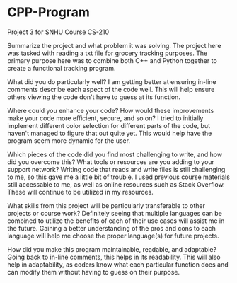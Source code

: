 # CPP-Program
Project 3 for SNHU Course CS-210

Summarize the project and what problem it was solving.
  The project here was tasked with reading a txt file for grocery tracking purposes. The primary purpose here was to combine both C++ and Python together to create a functional tracking program.
  
What did you do particularly well?
  I am getting better at ensuring in-line comments describe each aspect of the code well. This will help ensure others viewing the code don't have to guess at its function.
  
Where could you enhance your code? How would these improvements make your code more efficient, secure, and so on?
  I tried to initially implement different color selection for different parts of the code, but haven't managed to figure that out quite yet. This would help have the program seem more dynamic for the user.
  
Which pieces of the code did you find most challenging to write, and how did you overcome this? What tools or resources are you adding to your support network?
  Writing code that reads and write files is still challenging to me, so this gave me a little bit of trouble. I used previous course materials still accessable to me, as well as online resources such as Stack Overflow. These will continue to be utilized in my resources.
  
What skills from this project will be particularly transferable to other projects or course work?
  Definitely seeing that multiple languages can be combined to utilize the benefits of each of their use cases will assist me in the future. Gaining a better understanding of the pros and cons to each language will help me choose the proper language(s) for future projects.
  
How did you make this program maintainable, readable, and adaptable?
  Going back to in-line comments, this helps in its readability. This will also help in adaptability, as coders know what each particular function does and can modify them without having to guess on their purpose.
